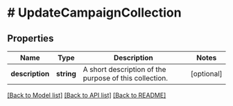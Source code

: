 # # UpdateCampaignCollection

## Properties

Name | Type | Description | Notes
------------ | ------------- | ------------- | -------------
**description** | **string** | A short description of the purpose of this collection. | [optional] 

[[Back to Model list]](../../README.md#documentation-for-models) [[Back to API list]](../../README.md#documentation-for-api-endpoints) [[Back to README]](../../README.md)


